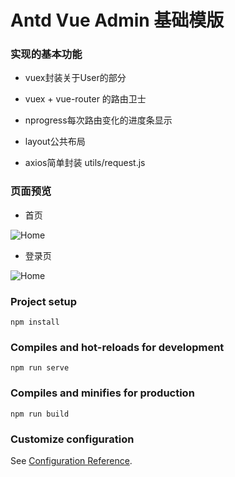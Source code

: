 # Antd Vue Admin 基础模版

### 实现的基本功能

- vuex封装关于User的部分

- vuex + vue-router 的路由卫士

- nprogress每次路由变化的进度条显示

- layout公共布局

- axios简单封装 utils/request.js

### 页面预览

- 首页

![Home](https://gaoyuanming-photo.oss-cn-beijing.aliyuncs.com/simple-antd-vue-admin/%E5%B1%8F%E5%B9%95%E5%BF%AB%E7%85%A7%202021-03-25%20%E4%B8%8B%E5%8D%888.07.51.png)

- 登录页

![Home](https://gaoyuanming-photo.oss-cn-beijing.aliyuncs.com/simple-antd-vue-admin/%E5%B1%8F%E5%B9%95%E5%BF%AB%E7%85%A7%202021-03-25%20%E4%B8%8B%E5%8D%888.08.13.png)

### Project setup

```
npm install
```

### Compiles and hot-reloads for development

```
npm run serve
```

### Compiles and minifies for production

```
npm run build
```

### Customize configuration

See [Configuration Reference](https://cli.vuejs.org/config/).
